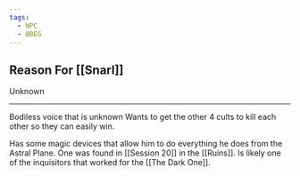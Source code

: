 ```yaml
---
tags:
  - NPC
  - BBEG
---
```

## Reason For [[Snarl]]
Unknown

---

Bodiless voice that is unknown 
Wants to get the other 4 cults to kill each other so they can easily win.

Has some magic devices that allow him to do everything he does from the Astral Plane. One was found in [[Session 20]] in the [[Ruins]].
Is likely one of the inquisitors that worked for the [[The Dark One]].